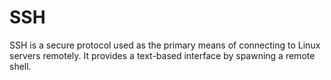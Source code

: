 # SSH

SSH is a secure protocol used as the primary means of connecting to Linux servers remotely. It provides a text-based interface by spawning a remote shell. 
